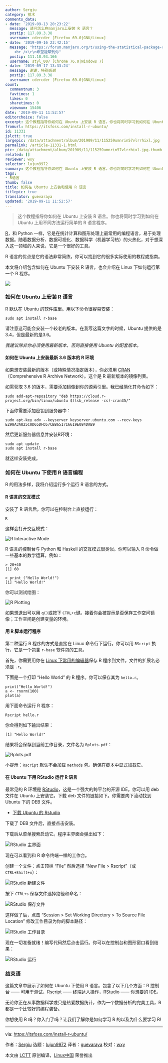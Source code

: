 ```yaml
---
author: Sergiu
category: 技术
comments_data:
- date: '2019-09-13 20:23:22'
  message: 请问怎么在manjaro上安装 R 语言？
  postip: 117.89.3.38
  username: cdercder [Firefox 69.0|GNU/Linux]
- date: '2019-09-16 23:42:15'
  message: "https://forum.manjaro.org/t/using-the-statistical-package-r-in-manjaro-with-rstudio/484
    <br />\r\n希望能帮到你"
  postip: 111.18.93.166
  username: styl_007 [Chrome 76.0|Windows 7]
- date: '2019-09-17 13:33:24'
  message: 谢谢，特别感谢
  postip: 117.89.3.38
  username: cdercder [Firefox 69.0|GNU/Linux]
count:
  commentnum: 3
  favtimes: 1
  likes: 0
  sharetimes: 0
  viewnum: 15406
date: '2019-09-11 11:52:57'
editorchoice: false
excerpt: 这个教程指导你如何在 Ubuntu 上安装 R 语言。你也将同时学习到如何在 Ubuntu 上用不同方法运行简单的 R 语言程序。
fromurl: https://itsfoss.com/install-r-ubuntu/
id: 11331
islctt: true
largepic: /data/attachment/album/201909/11/115259umnrin57vlrrhixl.jpg
permalink: /article-11331-1.html
pic: /data/attachment/album/201909/11/115259umnrin57vlrrhixl.jpg.thumb.jpg
related: []
reviewer: wxy
selector: lujun9972
summary: 这个教程指导你如何在 Ubuntu 上安装 R 语言。你也将同时学习到如何在 Ubuntu 上用不同方法运行简单的 R 语言程序。
tags:
- R语言
thumb: false
title: 如何在 Ubuntu 上安装和使用 R 语言
titlepic: true
translator: guevaraya
updated: '2019-09-11 11:52:57'
---
```



> 
> 这个教程指导你如何在 Ubuntu 上安装 R 语言。你也将同时学习到如何在 Ubuntu 上用不同方法运行简单的 R 语言程序。
> 
> 
> 


[R](https://www.r-project.org/)，和 Python 一样，它是在统计计算和图形处理上最常用的编程语言，易于处理数据。随着数据分析、数据可视化、数据科学（机器学习热）的火热化，对于想深入这一领域的人来说，它是一个很好的工具。


R 语言的优点是它的语法非常简练，你可以找到它的很多实际使用的教程或指南。


本文将介绍包含如何在 Ubuntu 下安装 R 语言，也会介绍在 Linux 下如何运行第一个 R 程序。


![](/data/attachment/album/201909/11/115259umnrin57vlrrhixl.jpg)


### 如何在 Ubuntu 上安装 R 语言


R 默认在 Ubuntu 的软件库里。用以下命令很容易安装：



```
sudo apt install r-base
```

请注意这可能会安装一个较老的版本。在我写这篇文字的时候，Ubuntu 提供的是 3.4，但是最新的是3.6。


*我建议除非你必须使用最新版本，否则直接使用 Ubuntu 的配套版本。*


#### 如何在 Ubuntu 上安装最新 3.6 版本的 R 环境


如果想安装最新的版本（或特殊情况指定版本），你必须用 [CRAN](https://cran.r-project.org/)（Comprehensive R Archive Network）。这个是 R 最新版本的镜像列表。


如需获取 3.6 的版本，需要添加镜像到你的源索引里。我已经简化其命令如下：



```
sudo add-apt-repository "deb https://cloud.r-project.org/bin/linux/ubuntu $(lsb_release -cs)-cran35/"
```

下面你需要添加密钥到服务器中：



```
sudo apt-key adv --keyserver keyserver.ubuntu.com --recv-keys E298A3A825C0D65DFD57CBB651716619E084DAB9
```

然后更新服务器信息并安装R环境：



```
sudo apt update
sudo apt install r-base
```

就这样安装完成。


### 如何在 Ubuntu 下使用 R 语言编程


R 的用法多样，我将介绍运行多个运行 R 语言的方式。


#### R 语言的交互模式


安装了 R 语言后，你可以在控制台上直接运行：



```
R
```

这样会打开交互模式：


![R Interactive Mode](/data/attachment/album/201909/11/115303c9i5c3zxw5luwfi3.png)


R 语言的控制台与 Python 和 Haskell 的交互模式很类似。你可以输入 R 命令做一些基本的数学运算，例如：



```
> 20+40
[1] 60

> print ("Hello World!")
[1] "Hello World!"
```

你可以测试绘图：


![R Plotting](/data/attachment/album/201909/11/115307gb4wjy3jgmjyokbj.jpg)


如果想退出可以用 `q()`或按下 `CTRL+c`键。接着你会被提示是否保存工作空间镜像；工作空间是创建变量的环境。


#### 用 R 脚本运行程序


第二种运行 R 程序的方式是直接在 Linux 命令行下运行。你可以用 `RScript` 执行，它是一个包含 `r-base` 软件包的工具。


首先，你需要用你在 [Linux 下常用的编辑器](https://itsfoss.com/best-modern-open-source-code-editors-for-linux/)保存 R 程序到文件。文件的扩展名必须是 `.r`。


下面是一个打印 “Hello World” 的 R 程序。你可以保存其为 `hello.r`。



```
print("Hello World!")
a <- rnorm(100)
plot(a)
```

用下面命令运行 R 程序：



```
Rscript hello.r
```

你会得到如下输出结果：



```
[1] "Hello World!"
```

结果将会保存到当前工作目录，文件名为 `Rplots.pdf`：


![Rplots.pdf](/data/attachment/album/201909/11/115309u0ra26orxl9p5o0t.png)


小提示：`Rscript` 默认不会加载 `methods` 包。确保在脚本中[显式加载](https://www.dummies.com/programming/r/how-to-install-load-and-unload-packages-in-r/)它。


#### 在 Ubuntu 下用 RStudio 运行 R 语言


最常见的 R 环境是 [RStudio](https://www.rstudio.com/)，这是一个强大的跨平台的开源 IDE。你可以用 deb 文件在 Ubuntu 上安装它。下载 deb 文件的链接如下。你需要向下滚动找到 Ubuntu 下的 DEB 文件。


* [下载 Ubuntu 的 Rstudio](https://www.rstudio.com/products/rstudio/download/#download)


下载了 DEB 文件后，直接点击安装。


下载后从菜单搜索启动它。程序主界面会弹出如下：


![RStudio 主界面](/data/attachment/album/201909/11/115311e66zyyfzdfyfczfa.jpg)


现在可以看到和 R 命令终端一样的工作台。


创建一个文件：点击顶栏 “File” 然后选择 “New File > Rscript”（或 `CTRL+Shift+n`）：


![RStudio 新建文件](/data/attachment/album/201909/11/115313co2zwcja9166w91c.png)


按下 `CTRL+s` 保存文件选择路径和命名：


![RStudio 保存文件](/data/attachment/album/201909/11/115314zak1eqmqa664uzhk.png)


这样做了后，点击 “Session > Set Working Directory > To Source File Location” 修改工作目录为你的脚本路径：


![RStudio 工作目录](/data/attachment/album/201909/11/115315yj9f9zzblss499f4.png)


现在一切准备就绪！编写代码然后点击运行。你可以在控制台和图形窗口看到结果：


![RStudio 运行](/data/attachment/album/201909/11/115316h7m55ecn6qp6cwwg.jpg)


### 结束语


这篇文章中展示了如何在 Ubuntu 下使用 R 语言。包含了以下几个方面：R 控制台 —— 可用于测试，Rscript —— 终端达人操作，RStudio —— 你想要的 IDE。


无论你正在从事数据科学或只是热爱数据统计，作为一个数据分析的完美工具，R 都是一个比较好的编程装备。


你想使用 R 吗？你入门了吗？让我们了解你是如何学习 R 的以及为什么要学习 R!




---


via: <https://itsfoss.com/install-r-ubuntu/>


作者：[Sergiu](https://itsfoss.com/author/sergiu/) 选题：[lujun9972](https://github.com/lujun9972) 译者：[guevaraya](https://github.com/guevaraya) 校对：[wxy](https://github.com/wxy)


本文由 [LCTT](https://github.com/LCTT/TranslateProject) 原创编译，[Linux中国](https://linux.cn/) 荣誉推出